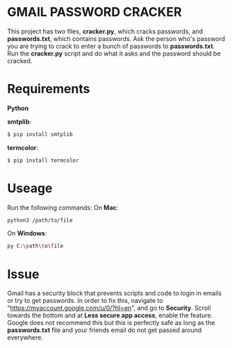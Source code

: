 # GMAIL PASSWORD CRACKER
This project has two files, **cracker.py**, which cracks passwords, and **passwords.txt**, which contains passwords. Ask the person who's password you are trying to crack to enter a bunch of passwords to **passwords.txt**. Run the **cracker.py** script and do what it asks and the password should be cracked.

# Requirements
**Python**

**smtplib**:
```bash
$ pip install smtplib
```
**termcolor**:
```bash
$ pip install termcolor
```

# Useage
Run the following commands:
On **Mac**:
```bash
python3 /path/to/file
```
On **Windows**:
```bash
py C:\path\to\file
```


# Issue
Gmail has a security block that prevents scripts and code to login in emails or try to get passwords. In order to fix this, navigate to "https://myaccount.google.com/u/0/?hl=en", and go to **Security**. Scroll towards the bottom and at **Less secure app access**, enable the feature. Google does not recommend this but this is perfectly safe as long as the **passwords.txt** file and your friends email do not get passed around everywhere.